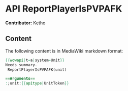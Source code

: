 # API ReportPlayerIsPVPAFK

**Contributor:** Ketho

## Content

The following content is in MediaWiki markdown format:

```mediawiki
{{wowapi|t=a|system=Unit}}
Needs summary.
 ReportPlayerIsPVPAFK(unit)

==Arguments==
:;unit:{{apitype|UnitToken}}
```